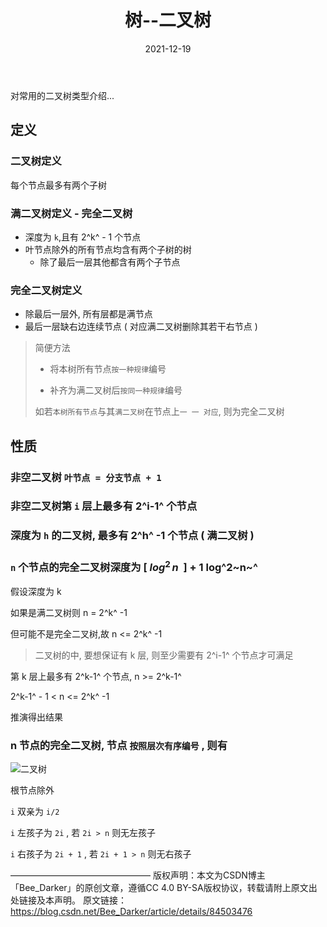 ﻿---
id: 树-1_2
title: 树--二叉树
date: 2021-12-19
authors: 鲸语
tags: [计算机基础, 数据结构, 树, 二叉树]
---

对常用的二叉树类型介绍...

## 定义

### 二叉树定义

每个节点最多有两个子树

###  满二叉树定义 - 完全二叉树

-   深度为 `k`,且有 2^k^ - 1 个节点
-   叶节点除外的所有节点均含有两个子树的树
    -   除了最后一层其他都含有两个子节点

### 完全二叉树定义

-   除最后一层外, 所有层都是满节点
-   最后一层缺右边连续节点 ( 对应满二叉树删除其若干右节点 )

>   简便方法
>
>   -   将本树所有节点`按一种规律`编号
>
>   -   补齐为满二叉树后`按同一种规律`编号
>
>   如若`本树所有节点`与其`满二叉树`在节点上`一 一 对应`, 则为完全二叉树

## 性质

### 非空二叉树 `叶节点 = 分支节点 + 1`

### 非空二叉树第 `i` 层上最多有 2^i-1^ 个节点

### 深度为 `h` 的二叉树, 最多有 2^h^ -1 个节点 ( 满二叉树 )

### `n` 个节点的完全二叉树深度为 [ $log^2^~n~$ ] + 1  log^2~n~^

假设深度为 k

如果是满二叉树则 n = 2^k^ -1 

但可能不是完全二叉树,故 n <= 2^k^ -1 

>   二叉树的中, 要想保证有 k 层, 则至少需要有 2^i-1^ 个节点才可满足

第 k 层上最多有 2^k-1^ 个节点, n >= 2^k-1^ 

2^k-1^ - 1 < n <= 2^k^ -1 

推演得出结果

### n 节点的完全二叉树, 节点 `按照层次有序编号` , 则有
![二叉树](https://img-blog.csdnimg.cn/55e72bbcd4fa468ca55da6716ffa3c26.png#pic_center)

根节点除外

`i` 双亲为 `i/2`

`i` 左孩子为 `2i` , 若 `2i > n` 则无左孩子

`i` 右孩子为 `2i + 1` , 若 `2i + 1 > n` 则无右孩子

————————————————
版权声明：本文为CSDN博主「Bee_Darker」的原创文章，遵循CC 4.0 BY-SA版权协议，转载请附上原文出处链接及本声明。
原文链接：https://blog.csdn.net/Bee_Darker/article/details/84503476
